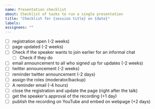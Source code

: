 ```yaml
---
name: Presentation checklist
about: Checklist of tasks to run a single presentation
title: "Checklist for {session title} on {date}"
labels: 
assignees: ""
---
```


- [ ] registration open (-2 weeks)
- [ ] page updated (-2 weeks)
- [ ] Check if the speaker wants to join earlier for an informal chat
  - [ ] Check if they do
- [ ] email announcement to all who signed up for updates (-2 weeks)
- [ ] twitter announcement (-2 weeks)
- [ ] reminder twitter announcement (-2 days)
- [ ] assign the roles (moderator/backup)
- [ ] A reminder email (-4 hours)
- [ ] close the registration and update the page (right after the talk)
- [ ] get the speaker's approval of the recording (+1 day)
- [ ] publish the recording on YouTube and embed on webpage (+2 days)

